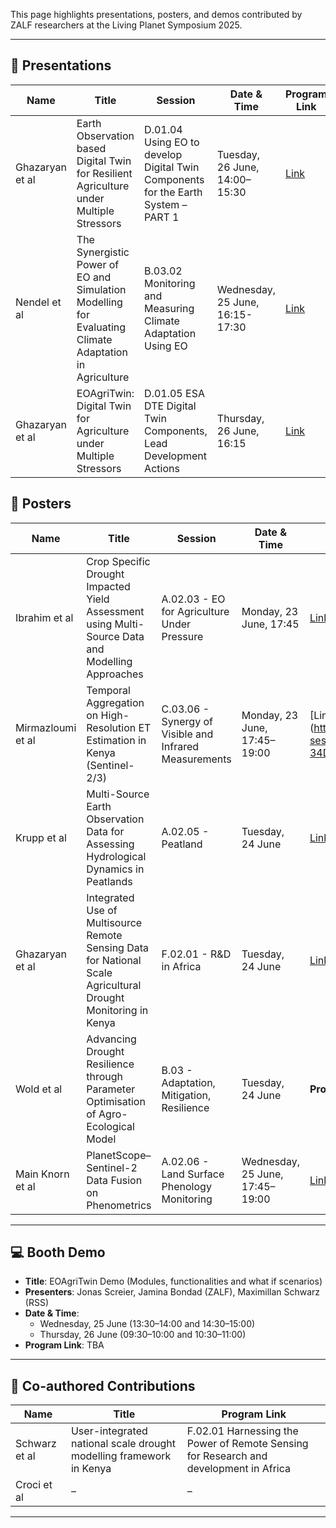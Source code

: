 
This page highlights presentations, posters, and demos contributed by ZALF researchers at the Living Planet Symposium 2025.

---

## 📢 Presentations

| Name             | Title                                                                                                 | Session                                                                                          | Date & Time                        | Program Link |
|------------------|-------------------------------------------------------------------------------------------------------|--------------------------------------------------------------------------------------------------|------------------------------------|--------------|
| Ghazaryan et al  | Earth Observation based Digital Twin for Resilient Agriculture under Multiple Stressors              | D.01.04 Using EO to develop Digital Twin Components for the Earth System – PART 1                | Tuesday, 26 June, 14:00–15:30      | [Link](https://lps25.esa.int/programme/programme-session/?id=3460492C-8DAD-4CCE-9446-275DCC9DFB5E)     |
| Nendel et al     | The Synergistic Power of EO and Simulation Modelling for Evaluating Climate Adaptation in Agriculture | B.03.02 Monitoring and Measuring Climate Adaptation Using EO                                      | Wednesday, 25 June, 16:15- 17:30    | [Link](https://lps25.esa.int/programme/programme-session/?id=B8D42F96-C7F9-4D6B-8EB8-B87CC4D4EF0D)     |
| Ghazaryan et al  | EOAgriTwin: Digital Twin for Agriculture under Multiple Stressors                                     | D.01.05 ESA DTE Digital Twin Components, Lead Development Actions                                | Thursday, 26 June, 16:15           | [Link](https://lps25.esa.int/programme/programme-session/?id=644DF59D-8C0D-42D9-99D2-4D62D65582E4)     |




## 🧾 Posters

| Name              | Title                                                                                                 | Session                                                              | Date & Time                        | Program Link |
|-------------------|-------------------------------------------------------------------------------------------------------|----------------------------------------------------------------------|------------------------------------|---------------|
| Ibrahim et al     | Crop Specific Drought Impacted Yield Assessment using Multi-Source Data and Modelling Approaches     | A.02.03 - EO for Agriculture Under Pressure                           | Monday, 23 June, 17:45             | [Link](https://lps25.esa.int/programme/programme-session/?id=30DD12FD-216A-41E3-B518-C0A97951BFCD)      |
| Mirmazloumi et al | Temporal Aggregation on High-Resolution ET Estimation in Kenya (Sentinel-2/3)                        | C.03.06 - Synergy of Visible and Infrared Measurements                | Monday, 23 June, 17:45–19:00       | [Link] (https://lps25.esa.int/programme/programme-session/?id=39B2AFEA-07F6-4BAB-A820-34D97FD2C283)     |
| Krupp et al       | Multi-Source Earth Observation Data for Assessing Hydrological Dynamics in Peatlands                 | A.02.05 - Peatland                                                    | Tuesday, 24 June                   | [Link](https://lps25.esa.int/programme/programme-session/?id=E00EE05D-8DE4-4E0F-AC0E-8EB379DE1EA8)      |
| Ghazaryan et al   | Integrated Use of Multisource Remote Sensing Data for National Scale Agricultural Drought Monitoring in Kenya | F.02.01 - R&D in Africa                                       | Tuesday, 24 June                   | [Link](https://lps25.esa.int/programme/programme-session/?id=278FABAC-F08B-4F35-B46D-5E09FB8E28F4)      |
| Wold et al        | Advancing Drought Resilience through Parameter Optimisation of Agro-Ecological Model                 | B.03 - Adaptation, Mitigation, Resilience                             | Tuesday, 24 June                   | **Program Link**: TBA        |
| Main Knorn et al  | PlanetScope–Sentinel-2 Data Fusion on Phenometrics                                                   | A.02.06 - Land Surface Phenology Monitoring                           | Wednesday, 25 June, 17:45–19:00    | [Link](https://lps25.esa.int/programme/programme-session/?id=EF82BE1A-78F2-4502-82F5-72BE908804DC)      |

---

## 💻 Booth Demo

- **Title**: EOAgriTwin Demo  (Modules, functionalities and what if scenarios) 
- **Presenters**: Jonas Screier, Jamina Bondad (ZALF), Maximillan Schwarz (RSS)
- **Date & Time**:  
  - Wednesday, 25 June (13:30–14:00 and 14:30–15:00)  
  - Thursday, 26 June (09:30–10:00 and 10:30–11:00)  
- **Program Link**: TBA

---

## 🤝 Co-authored Contributions

| Name           | Title | Program Link |
|----------------|-------|--------------|
| Schwarz et al  |User-integrated national scale drought modelling framework in Kenya     | F.02.01 Harnessing the Power of Remote Sensing for Research and development in Africa     | [Link]()     |
| Croci et al   | –     | –     | **Program Link**: TBA  |

---

